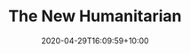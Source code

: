 ---
title: "The New Humanitarian"
intro: "Multilingual site for humanitarian news org 'The New Humanitarian'."
date: 2020-04-29T16:09:59+10:00
draft: false
layout: case-study
website: "https://www.thenewhumanitarian.org/"
---